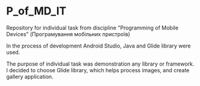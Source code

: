 # P_of_MD_IT
Repository for individual task from discipline "Programming of Mobile Devices" (Програмування мобільних пристроїв)

In the process of development Android Studio, Java and Glide library were used.

The purpose of individual task was demonstration any library or framework. 
I decided to choose Glide library, which helps process images, and create gallery application.
